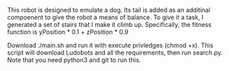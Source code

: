 This robot is designed to emulate a dog. Its tail is added as an additinal compoenent to give the robot a means of balance. To give it a task, I generated a set of stairs that I make it climb up. Specifically, the fitness function is yPosition * 0.1 + zPosition * 0.9

Download ./main.sh and run it with execute privledges (chmod +x). This script will download Ludobots and all the requirements, then run search.py. Note that you need python3 and git to run this.
